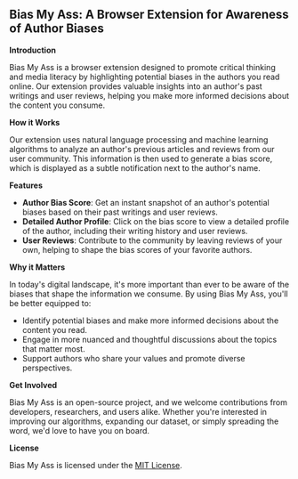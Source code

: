 ## **Bias My Ass: A Browser Extension for Awareness of Author Biases**

**Introduction**

Bias My Ass is a browser extension designed to promote critical thinking and media literacy by highlighting potential biases in the authors you read online. Our extension provides valuable insights into an author's past writings and user reviews, helping you make more informed decisions about the content you consume.

**How it Works**

Our extension uses natural language processing and machine learning algorithms to analyze an author's previous articles and reviews from our user community. This information is then used to generate a bias score, which is displayed as a subtle notification next to the author's name.

**Features**

* **Author Bias Score**: Get an instant snapshot of an author's potential biases based on their past writings and user reviews.
* **Detailed Author Profile**: Click on the bias score to view a detailed profile of the author, including their writing history and user reviews.
* **User Reviews**: Contribute to the community by leaving reviews of your own, helping to shape the bias scores of your favorite authors.

**Why it Matters**

In today's digital landscape, it's more important than ever to be aware of the biases that shape the information we consume. By using Bias My Ass, you'll be better equipped to:

* Identify potential biases and make more informed decisions about the content you read.
* Engage in more nuanced and thoughtful discussions about the topics that matter most.
* Support authors who share your values and promote diverse perspectives.

**Get Involved**

Bias My Ass is an open-source project, and we welcome contributions from developers, researchers, and users alike. Whether you're interested in improving our algorithms, expanding our dataset, or simply spreading the word, we'd love to have you on board.

**License**

Bias My Ass is licensed under the [MIT License](license.md).

